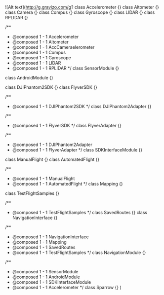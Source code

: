 ![Alt text](http://g.gravizo.com/g?
  class Accelerometer {}
  class Altometer {}
  class Camera {}
  class Compus {}
  class Gyroscope {}
  class LIDAR {}
  class RPLIDAR {}

/**
 * @composed 1 - 1 Accelerometer
 * @composed 1 - 1 Altometer
 * @composed 1 - 1 AccCameraelerometer
 * @composed 1 - 1 Compus
 * @composed 1 - 1 Gyroscope
 * @composed 1 - 1 LIDAR
 * @composed 1 - 1 RPLIDAR
 */
  class SensorModule {}




  class AndroidModule {}




  class DJIPhantom2SDK {}
  class FlyverSDK {}

/**
 * @composed 1 - 1 DJIPhantom2SDK
 */
  class DJIPhantom2Adapter {}

/**
 * @composed 1 - 1 FlyverSDK
 */
  class FlyverAdapter {}

/**
 * @composed 1 - 1 DJIPhantom2Adapter
 * @composed 1 - 1 FlyverAdapter
 */
  class SDKInterfaceModule {}




  class ManualFlight {}
  class AutomatedFlight {}




/**
 * @composed 1 - 1 ManualFlight
 * @composed 1 - 1 AutomatedFlight
 */
  class Mapping {}

  class TestFlightSamples {}

/**
 * @composed 1 - 1 TestFlightSamples
 */
  class SavedRoutes {}
  class NavigationInterface {}

/**
 * @composed 1 - 1 NavigationInterface
 * @composed 1 - 1 Mapping
 * @composed 1 - 1 SavedRoutes
 * @composed 1 - 1 TestFlightSamples
 */
  class NavigationModule {}




/**
 * @composed 1 - 1 SensorModule
 * @composed 1 - 1 AndroidModule
 * @composed 1 - 1 SDKInterfaceModule
 * @composed 1 - 1 Accelerometer
 */
  class Sparrow {}
)